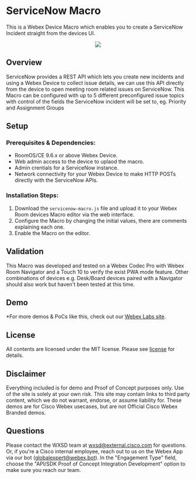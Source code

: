 # ServiceNow Macro

This is a Webex Device Macro which enables you to create a ServiceNow Incident straight from the devices UI. 

<p align="center">
  <img src="https://user-images.githubusercontent.com/21026209/195579803-814adc03-094d-45bc-80b7-0137daf44eb3.gif" />
</p>

## Overview

ServiceNow provides a REST API which lets you create new incidents and using a Webex Device to collect issue details, we can use this API directly from the device to open meeting room related issues on ServiceNow. This Macro can be configured with up to 5 different preconfigured issue topics with control of the fields the ServiceNow incident will be set to, eg. Priority and Assignment Groups


## Setup

### Prerequisites & Dependencies: 

- RoomOS/CE 9.6.x or above Webex Device.
- Web admin access to the device to uplaod the macro.
- Admin crentials for a ServiceNow instance.
- Network connectivity for your Webex Device to make HTTP POSTs directly with the ServiceNow APIs.


### Installation Steps:

1. Download the ``servicenow-macro.js`` file and upload it to your Webex Room devices Macro editor via the web interface.
2. Configure the Macro by changing the initial values, there are comments explaining each one.
3. Enable the Macro on the editor.


## Validation

This Macro was developed and tested on a Webex Codec Pro with Webex Room Navigator and a Touch 10 to verify the exist PWA mode feature. Other combinations of devices e.g. Desk/Board devices paired with a Navigator should also work but haven't been tested at this time.


## Demo

*For more demos & PoCs like this, check out our [Webex Labs site](https://collabtoolbox.cisco.com/webex-labs).


## License

All contents are licensed under the MIT license. Please see [license](LICENSE) for details.


## Disclaimer

Everything included is for demo and Proof of Concept purposes only. Use of the site is solely at your own risk. This site may contain links to third party content, which we do not warrant, endorse, or assume liability for. These demos are for Cisco Webex usecases, but are not Official Cisco Webex Branded demos.


## Questions
Please contact the WXSD team at [wxsd@external.cisco.com](mailto:wxsd@external.cisco.com?subject=servicenow-macro) for questions. Or, if you're a Cisco internal employee, reach out to us on the Webex App via our bot (globalexpert@webex.bot). In the "Engagement Type" field, choose the "API/SDK Proof of Concept Integration Development" option to make sure you reach our team. 
